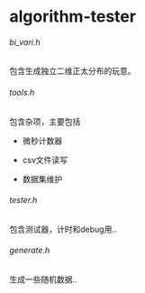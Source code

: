 # algorithm-tester

###### bi_vari.h

包含生成独立二维正太分布的玩意。

###### tools.h

包含杂项，主要包括

+ 微秒计数器

+ csv文件读写

+ 数据集维护


###### tester.h

包含测试器，计时和debug用..

###### generate.h

生成一些随机数据..